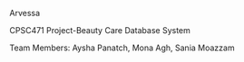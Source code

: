 Arvessa

CPSC471 Project-Beauty Care Database System

Team Members: Aysha Panatch, Mona Agh, Sania Moazzam
